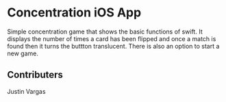 # Concentration iOS App


Simple concentration game that shows the basic functions of swift. It displays the number of times a card has been flipped and once a match is found then it turns the buttton translucent. There is also an option to start a new game.

## Contributers 

Justin Vargas
